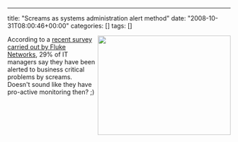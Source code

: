 ---
title: "Screams as systems administration alert method"
date: "2008-10-31T08:00:46+00:00"
categories: []
tags: []

<a href="http://techteapot.com/wp-content/uploads/2008/10/istock_000005466936xsmall.jpg"><img class="alignright size-medium wp-image-939" title="istock_000005466936xsmall" src="http://techteapot.com/wp-content/uploads/2008/10/istock_000005466936xsmall.jpg" alt="" width="300" height="225" align="right" /></a>

According to a <a href="http://www.przoom.com/news/39767/">recent survey carried out by Fluke Networks</a>, 29% of IT managers say they have been alerted to business critical problems by screams. Doesn't sound like they have pro-active monitoring then? ;)
